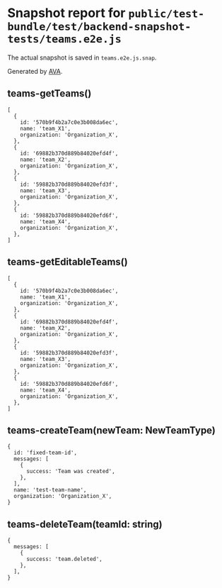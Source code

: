# Snapshot report for `public/test-bundle/test/backend-snapshot-tests/teams.e2e.js`

The actual snapshot is saved in `teams.e2e.js.snap`.

Generated by [AVA](https://avajs.dev).

## teams-getTeams()

    [
      {
        id: '570b9f4b2a7c0e3b008da6ec',
        name: 'team_X1',
        organization: 'Organization_X',
      },
      {
        id: '69882b370d889b84020efd4f',
        name: 'team_X2',
        organization: 'Organization_X',
      },
      {
        id: '59882b370d889b84020efd3f',
        name: 'team_X3',
        organization: 'Organization_X',
      },
      {
        id: '59882b370d889b84020efd6f',
        name: 'team_X4',
        organization: 'Organization_X',
      },
    ]

## teams-getEditableTeams()

    [
      {
        id: '570b9f4b2a7c0e3b008da6ec',
        name: 'team_X1',
        organization: 'Organization_X',
      },
      {
        id: '69882b370d889b84020efd4f',
        name: 'team_X2',
        organization: 'Organization_X',
      },
      {
        id: '59882b370d889b84020efd3f',
        name: 'team_X3',
        organization: 'Organization_X',
      },
      {
        id: '59882b370d889b84020efd6f',
        name: 'team_X4',
        organization: 'Organization_X',
      },
    ]

## teams-createTeam(newTeam: NewTeamType)

    {
      id: 'fixed-team-id',
      messages: [
        {
          success: 'Team was created',
        },
      ],
      name: 'test-team-name',
      organization: 'Organization_X',
    }

## teams-deleteTeam(teamId: string)

    {
      messages: [
        {
          success: 'team.deleted',
        },
      ],
    }
